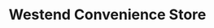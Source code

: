 ---
title: "Westend Convenience Store"
url: /burnley/westend-convenience-store/
shop: convenience
---
